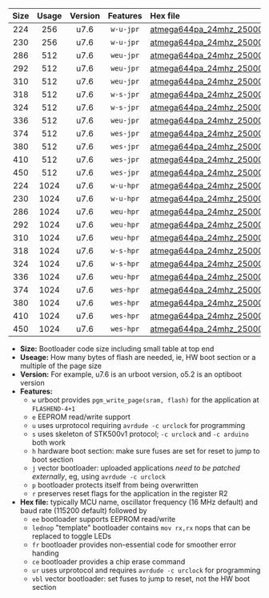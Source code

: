 |Size|Usage|Version|Features|Hex file|
|:-:|:-:|:-:|:-:|:--|
|224|256|u7.6|`w-u-jpr`|[atmega644pa_24mhz_250000bps_ur_vbl.hex](https://raw.githubusercontent.com/stefanrueger/urboot/main/atmega644pa_24mhz_250000bps_ur_vbl.hex)|
|230|256|u7.6|`w-u-jpr`|[atmega644pa_24mhz_250000bps_lednop_ur_vbl.hex](https://raw.githubusercontent.com/stefanrueger/urboot/main/atmega644pa_24mhz_250000bps_lednop_ur_vbl.hex)|
|286|512|u7.6|`weu-jpr`|[atmega644pa_24mhz_250000bps_ee_ur_vbl.hex](https://raw.githubusercontent.com/stefanrueger/urboot/main/atmega644pa_24mhz_250000bps_ee_ur_vbl.hex)|
|292|512|u7.6|`weu-jpr`|[atmega644pa_24mhz_250000bps_ee_lednop_ur_vbl.hex](https://raw.githubusercontent.com/stefanrueger/urboot/main/atmega644pa_24mhz_250000bps_ee_lednop_ur_vbl.hex)|
|310|512|u7.6|`weu-jpr`|[atmega644pa_24mhz_250000bps_ee_lednop_fr_ur_vbl.hex](https://raw.githubusercontent.com/stefanrueger/urboot/main/atmega644pa_24mhz_250000bps_ee_lednop_fr_ur_vbl.hex)|
|318|512|u7.6|`w-s-jpr`|[atmega644pa_24mhz_250000bps_vbl.hex](https://raw.githubusercontent.com/stefanrueger/urboot/main/atmega644pa_24mhz_250000bps_vbl.hex)|
|324|512|u7.6|`w-s-jpr`|[atmega644pa_24mhz_250000bps_lednop_vbl.hex](https://raw.githubusercontent.com/stefanrueger/urboot/main/atmega644pa_24mhz_250000bps_lednop_vbl.hex)|
|336|512|u7.6|`weu-jpr`|[atmega644pa_24mhz_250000bps_ee_lednop_fr_ce_ur_vbl.hex](https://raw.githubusercontent.com/stefanrueger/urboot/main/atmega644pa_24mhz_250000bps_ee_lednop_fr_ce_ur_vbl.hex)|
|374|512|u7.6|`wes-jpr`|[atmega644pa_24mhz_250000bps_ee_vbl.hex](https://raw.githubusercontent.com/stefanrueger/urboot/main/atmega644pa_24mhz_250000bps_ee_vbl.hex)|
|380|512|u7.6|`wes-jpr`|[atmega644pa_24mhz_250000bps_ee_lednop_vbl.hex](https://raw.githubusercontent.com/stefanrueger/urboot/main/atmega644pa_24mhz_250000bps_ee_lednop_vbl.hex)|
|410|512|u7.6|`wes-jpr`|[atmega644pa_24mhz_250000bps_ee_lednop_fr_vbl.hex](https://raw.githubusercontent.com/stefanrueger/urboot/main/atmega644pa_24mhz_250000bps_ee_lednop_fr_vbl.hex)|
|450|512|u7.6|`wes-jpr`|[atmega644pa_24mhz_250000bps_ee_lednop_fr_ce_vbl.hex](https://raw.githubusercontent.com/stefanrueger/urboot/main/atmega644pa_24mhz_250000bps_ee_lednop_fr_ce_vbl.hex)|
|224|1024|u7.6|`w-u-hpr`|[atmega644pa_24mhz_250000bps_ur.hex](https://raw.githubusercontent.com/stefanrueger/urboot/main/atmega644pa_24mhz_250000bps_ur.hex)|
|230|1024|u7.6|`w-u-hpr`|[atmega644pa_24mhz_250000bps_lednop_ur.hex](https://raw.githubusercontent.com/stefanrueger/urboot/main/atmega644pa_24mhz_250000bps_lednop_ur.hex)|
|286|1024|u7.6|`weu-hpr`|[atmega644pa_24mhz_250000bps_ee_ur.hex](https://raw.githubusercontent.com/stefanrueger/urboot/main/atmega644pa_24mhz_250000bps_ee_ur.hex)|
|292|1024|u7.6|`weu-hpr`|[atmega644pa_24mhz_250000bps_ee_lednop_ur.hex](https://raw.githubusercontent.com/stefanrueger/urboot/main/atmega644pa_24mhz_250000bps_ee_lednop_ur.hex)|
|310|1024|u7.6|`weu-hpr`|[atmega644pa_24mhz_250000bps_ee_lednop_fr_ur.hex](https://raw.githubusercontent.com/stefanrueger/urboot/main/atmega644pa_24mhz_250000bps_ee_lednop_fr_ur.hex)|
|318|1024|u7.6|`w-s-hpr`|[atmega644pa_24mhz_250000bps.hex](https://raw.githubusercontent.com/stefanrueger/urboot/main/atmega644pa_24mhz_250000bps.hex)|
|324|1024|u7.6|`w-s-hpr`|[atmega644pa_24mhz_250000bps_lednop.hex](https://raw.githubusercontent.com/stefanrueger/urboot/main/atmega644pa_24mhz_250000bps_lednop.hex)|
|336|1024|u7.6|`weu-hpr`|[atmega644pa_24mhz_250000bps_ee_lednop_fr_ce_ur.hex](https://raw.githubusercontent.com/stefanrueger/urboot/main/atmega644pa_24mhz_250000bps_ee_lednop_fr_ce_ur.hex)|
|374|1024|u7.6|`wes-hpr`|[atmega644pa_24mhz_250000bps_ee.hex](https://raw.githubusercontent.com/stefanrueger/urboot/main/atmega644pa_24mhz_250000bps_ee.hex)|
|380|1024|u7.6|`wes-hpr`|[atmega644pa_24mhz_250000bps_ee_lednop.hex](https://raw.githubusercontent.com/stefanrueger/urboot/main/atmega644pa_24mhz_250000bps_ee_lednop.hex)|
|410|1024|u7.6|`wes-hpr`|[atmega644pa_24mhz_250000bps_ee_lednop_fr.hex](https://raw.githubusercontent.com/stefanrueger/urboot/main/atmega644pa_24mhz_250000bps_ee_lednop_fr.hex)|
|450|1024|u7.6|`wes-hpr`|[atmega644pa_24mhz_250000bps_ee_lednop_fr_ce.hex](https://raw.githubusercontent.com/stefanrueger/urboot/main/atmega644pa_24mhz_250000bps_ee_lednop_fr_ce.hex)|

- **Size:** Bootloader code size including small table at top end
- **Useage:** How many bytes of flash are needed, ie, HW boot section or a multiple of the page size
- **Version:** For example, u7.6 is an urboot version, o5.2 is an optiboot version
- **Features:**
  + `w` urboot provides `pgm_write_page(sram, flash)` for the application at `FLASHEND-4+1`
  + `e` EEPROM read/write support
  + `u` uses urprotocol requiring `avrdude -c urclock` for programming
  + `s` uses skeleton of STK500v1 protocol; `-c urclock` and `-c arduino` both work
  + `h` hardware boot section: make sure fuses are set for reset to jump to boot section
  + `j` vector bootloader: uploaded applications *need to be patched externally*, eg, using `avrdude -c urclock`
  + `p` bootloader protects itself from being overwritten
  + `r` preserves reset flags for the application in the register R2
- **Hex file:** typically MCU name, oscillator frequency (16 MHz default) and baud rate (115200 default) followed by
  + `ee` bootloader supports EEPROM read/write
  + `lednop` "template" bootloader contains `mov rx,rx` nops that can be replaced to toggle LEDs
  + `fr` bootloader provides non-essential code for smoother error handing
  + `ce` bootloader provides a chip erase command
  + `ur` uses urprotocol and requires `avrdude -c urclock` for programming
  + `vbl` vector bootloader: set fuses to jump to reset, not the HW boot section
